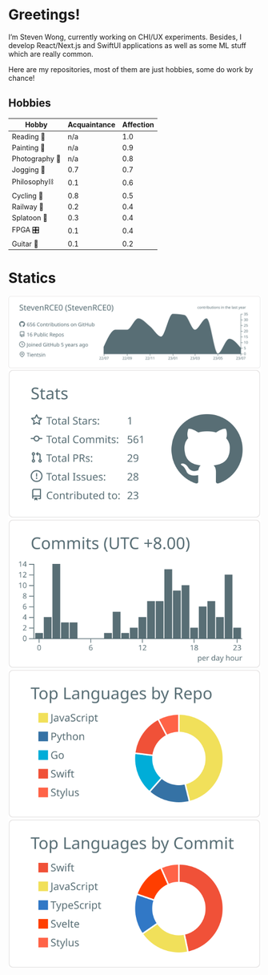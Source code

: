 # Greetings!

I’m Steven Wong, currently working on CHI/UX experiments. Besides, I develop React/Next.js and SwiftUI applications as well as some ML stuff which are really common. 

Here are my repositories, most of them are just hobbies, some do work by chance!

## Hobbies

| Hobby | Acquaintance | Affection |
|---|---|---|
| Reading 📖 | n/a | 1.0 |
| Painting 🎨 | n/a | 0.9 |
| Photography 📸 | n/a | 0.8 |
| Jogging 🏃 | 0.7 | 0.7 |
| Philosophy⛓️ | 0.1 | 0.6 |
| Cycling 🚴 | 0.8 | 0.5 |
| Railway 🚃 | 0.2 | 0.4 |
| Splatoon 🦑 | 0.3 | 0.4 |
| FPGA 🎛️ | 0.1 | 0.4 |
| Guitar 🎸 | 0.1 | 0.2 |

# Statics

[![](https://raw.githubusercontent.com/StevenRCE0/StevenRCE0/master/profile-summary-card-output/default/0-profile-details.svg)](https://github.com/vn7n24fzkq/github-profile-summary-cards)
[![](https://raw.githubusercontent.com/StevenRCE0/StevenRCE0/master/profile-summary-card-output/default/3-stats.svg)](https://github.com/vn7n24fzkq/github-profile-summary-cards) [![](https://raw.githubusercontent.com/StevenRCE0/StevenRCE0/master/profile-summary-card-output/default/4-productive-time.svg)](https://github.com/vn7n24fzkq/github-profile-summary-cards)
[![](https://raw.githubusercontent.com/StevenRCE0/StevenRCE0/master/profile-summary-card-output/default/1-repos-per-language.svg)](https://github.com/vn7n24fzkq/github-profile-summary-cards) [![](https://raw.githubusercontent.com/StevenRCE0/StevenRCE0/master/profile-summary-card-output/default/2-most-commit-language.svg)](https://github.com/vn7n24fzkq/github-profile-summary-cards)
